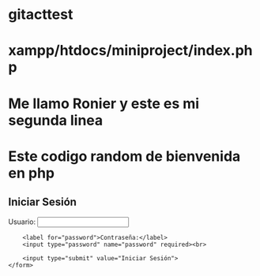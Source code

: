 # gitacttest
# xampp/htdocs/miniproject/index.php
# Me llamo Ronier y este es mi segunda linea #
# Este codigo random de bienvenida en php #
<?php
session_start();

if ($_SERVER["REQUEST_METHOD"] == "POST") {
    $username = $_POST["username"];
    $password = $_POST["password"];

    // Lee el archivo de usuarios
    $users = file("users.txt", FILE_IGNORE_NEW_LINES);

    foreach ($users as $user) {
        list($storedUsername, $storedPassword) = explode(":", $user);
        
        if ($username == $storedUsername && $password == $storedPassword) {
            $_SESSION["authenticated"] = true;
            header("Location: index.php");
            exit;
        }
    }


?>
<!DOCTYPE html>
<html lang="es">
<head>
    <meta charset="UTF-8">
    <meta name="viewport" content="width=device-width, initial-scale=1.0">
    <title>Iniciar Sesión</title>
</head>
<body>
    <h2>Iniciar Sesión</h2>
    <?php if (isset($error_message)) : ?>
        <p style="color: red;"><?php echo $error_message; ?></p>
    <?php endif; ?>
    <form method="post" action="">
        <label for="username">Usuario:</label>
        <input type="text" name="username" required><br>
        
        <label for="password">Contraseña:</label>
        <input type="password" name="password" required><br>
        
        <input type="submit" value="Iniciar Sesión">
    </form>
</body>
</html>
